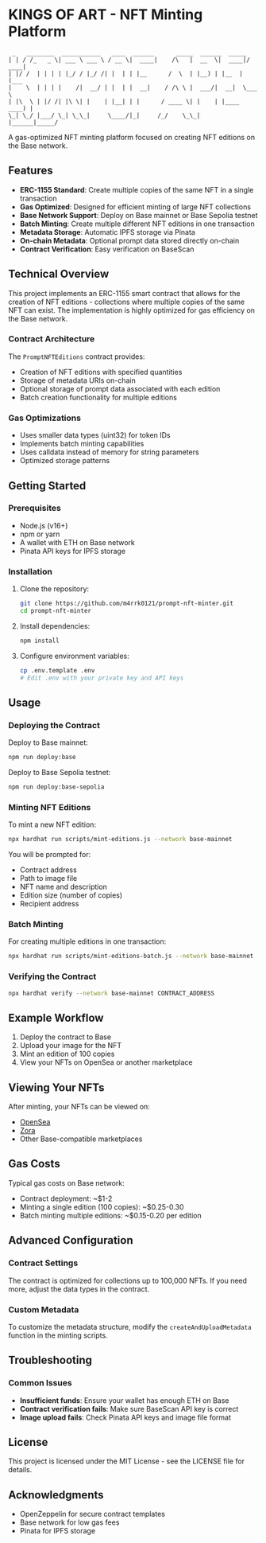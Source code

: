 # KINGS OF ART - NFT Minting Platform

```
 _   ________  ___________   ____  ______      _____  ______  _____ 
| | / /_   _ \| ___ \ ___ \ / __ \|  ____|    /\   |  __  \|  ____|/ ____|
| |/ /  | | | | |_/ / |_/ /| |  | | |__      /  \  | |__) | |__  | (___  
|    \  | | | |    /|  __/ | |  | |  __|    / /\ \ |  ___/|  __|  \___ \ 
| |\  \ | |/ /| |\ \| |    | |__| | |      / ____ \| |    | |____ ____) |
\_| \_/ |___/ \_| \_\_|     \____/|_|     /_/    \_\_|    |______|_____/
```

A gas-optimized NFT minting platform focused on creating NFT editions on the Base network.

## Features

- **ERC-1155 Standard**: Create multiple copies of the same NFT in a single transaction
- **Gas Optimized**: Designed for efficient minting of large NFT collections
- **Base Network Support**: Deploy on Base mainnet or Base Sepolia testnet
- **Batch Minting**: Create multiple different NFT editions in one transaction
- **Metadata Storage**: Automatic IPFS storage via Pinata
- **On-chain Metadata**: Optional prompt data stored directly on-chain
- **Contract Verification**: Easy verification on BaseScan

## Technical Overview

This project implements an ERC-1155 smart contract that allows for the creation of NFT editions - collections where multiple copies of the same NFT can exist. The implementation is highly optimized for gas efficiency on the Base network.

### Contract Architecture

The `PromptNFTEditions` contract provides:
- Creation of NFT editions with specified quantities
- Storage of metadata URIs on-chain
- Optional storage of prompt data associated with each edition
- Batch creation functionality for multiple editions

### Gas Optimizations

- Uses smaller data types (uint32) for token IDs
- Implements batch minting capabilities
- Uses calldata instead of memory for string parameters
- Optimized storage patterns

## Getting Started

### Prerequisites

- Node.js (v16+)
- npm or yarn
- A wallet with ETH on Base network
- Pinata API keys for IPFS storage

### Installation

1. Clone the repository:
   ```bash
   git clone https://github.com/m4rrk0121/prompt-nft-minter.git
   cd prompt-nft-minter
   ```

2. Install dependencies:
   ```bash
   npm install
   ```

3. Configure environment variables:
   ```bash
   cp .env.template .env
   # Edit .env with your private key and API keys
   ```

## Usage

### Deploying the Contract

Deploy to Base mainnet:
```bash
npm run deploy:base
```

Deploy to Base Sepolia testnet:
```bash
npm run deploy:base-sepolia
```

### Minting NFT Editions

To mint a new NFT edition:
```bash
npx hardhat run scripts/mint-editions.js --network base-mainnet
```

You will be prompted for:
- Contract address
- Path to image file
- NFT name and description
- Edition size (number of copies)
- Recipient address

### Batch Minting

For creating multiple editions in one transaction:
```bash
npx hardhat run scripts/mint-editions-batch.js --network base-mainnet
```

### Verifying the Contract

```bash
npx hardhat verify --network base-mainnet CONTRACT_ADDRESS
```

## Example Workflow

1. Deploy the contract to Base
2. Upload your image for the NFT
3. Mint an edition of 100 copies
4. View your NFTs on OpenSea or another marketplace

## Viewing Your NFTs

After minting, your NFTs can be viewed on:
- [OpenSea](https://opensea.io/assets/base/YOUR_CONTRACT_ADDRESS/TOKEN_ID)
- [Zora](https://zora.co/collect/base:YOUR_CONTRACT_ADDRESS/TOKEN_ID)
- Other Base-compatible marketplaces

## Gas Costs

Typical gas costs on Base network:
- Contract deployment: ~$1-2
- Minting a single edition (100 copies): ~$0.25-0.30
- Batch minting multiple editions: ~$0.15-0.20 per edition

## Advanced Configuration

### Contract Settings

The contract is optimized for collections up to 100,000 NFTs. If you need more, adjust the data types in the contract.

### Custom Metadata

To customize the metadata structure, modify the `createAndUploadMetadata` function in the minting scripts.

## Troubleshooting

### Common Issues

- **Insufficient funds**: Ensure your wallet has enough ETH on Base
- **Contract verification fails**: Make sure BaseScan API key is correct
- **Image upload fails**: Check Pinata API keys and image file format

## License

This project is licensed under the MIT License - see the LICENSE file for details.

## Acknowledgments

- OpenZeppelin for secure contract templates
- Base network for low gas fees
- Pinata for IPFS storage
